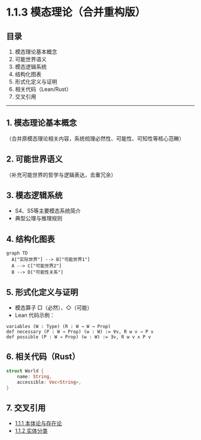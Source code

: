 # 1.1.3 模态理论（合并重构版）

## 目录

1. 模态理论基本概念
2. 可能世界语义
3. 模态逻辑系统
4. 结构化图表
5. 形式化定义与证明
6. 相关代码（Lean/Rust）
7. 交叉引用

---

## 1. 模态理论基本概念

（合并原模态理论相关内容，系统梳理必然性、可能性、可知性等核心范畴）

## 2. 可能世界语义

（补充可能世界的哲学与逻辑表达，去重冗余）

## 3. 模态逻辑系统

- S4、S5等主要模态系统简介
- 典型公理与推理规则

## 4. 结构化图表

```mermaid
graph TD
  A["实际世界"] --> B["可能世界1"]
  A --> C["可能世界2"]
  B --> D["可能性关系"]
```

## 5. 形式化定义与证明

- 模态算子 □（必然）、◇（可能）
- Lean 代码示例：

```lean
variables (W : Type) (R : W → W → Prop)
def necessary (P : W → Prop) (w : W) := ∀v, R w v → P v
def possible (P : W → Prop) (w : W) := ∃v, R w v ∧ P v
```

## 6. 相关代码（Rust）

```rust
struct World {
    name: String,
    accessible: Vec<String>,
}
```

## 7. 交叉引用

- [1.1.1 本体论与存在论](./01_Ontological_Framework.md)
- [1.1.2 实体分类](./02_Entity_Classification.md)
